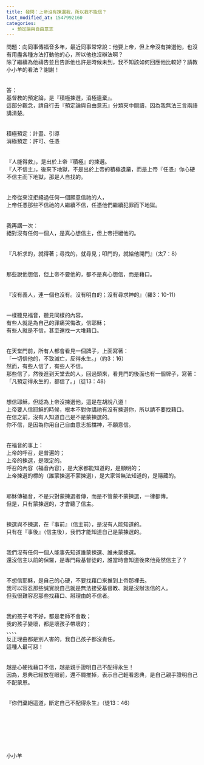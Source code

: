 ```yaml
---
title: 發問：上帝沒有揀選我，所以我不能信？ 
last_modified_at: 1547992160
categories:
  - 預定論與自由意志
---
```


問題：向同事傳福音多年，最近同事常常說：他要上帝，但上帝沒有揀選他，也沒有用盡各種方法打動他的心，所以他也沒辦法啊？ <br>除了繼續為他禱告並且告訴他也許是時候未到，我不知該如何回應他比較好？請教小小羊的看法？謝謝！<br><br><!--more--><br>答：<br>基督教的預定論，是『積極揀選，消極遺棄』。<br>這部分觀念，請自行去『預定論與自由意志』分類夾中閱讀，因為我無法三言兩語講清楚。<br><br> <br>積極預定：計畫、引導<br>消極預定：許可、任憑<br><br> <br>『人能得救』，是出於上帝『積極』的揀選。<br>『人不信主』，後來下地獄，不是出於上帝的積極遺棄，而是上帝『任憑』你心硬不信主而下地獄，那是人自找的。<br><br> <br>上帝從來沒拒絕過任何一個願意信祂的人，<br>上帝任憑那些不信祂的人繼續不信，任憑他們繼續犯罪而下地獄。<br><br><br>我再講一次：<br>絕對沒有任何一個人，是真心想信主，但上帝拒絕他的。<br><br><br>『凡祈求的，就得著；尋找的，就尋見；叩門的，就給他開門』（太7：8）<br><br><br>那些說他想信，但上帝不要他的，都不是真心想信，而是藉口。<br><br><br>『沒有義人，連一個也沒有。沒有明白的；沒有尋求神的』（羅3：10-11）<br><br><br>一樣聽見福音，聽見同樣的內容，<br>有些人就是為自己的罪痛哭悔改，信耶穌；<br>有些人就是不信，甚至還找一大堆藉口。<br> <br> <br>在天堂門前，所有人都會看見一個牌子，上面寫著：<br>「一切信他的，不致滅亡，反得永生。」（約3：16）<br>然而，有些人信了，有些人不信。<br>那些信了，然後進到天堂去的人，回過頭來，看見門的後面也有一個牌子，寫著：<br>「凡預定得永生的，都信了。」（徒13：48）<br> <br> <br>想信耶穌，但認為上帝沒揀選他，這是在胡說八道！<br>上帝要人信耶穌的時候，根本不對你講祂有沒有揀選你，所以請不要找藉口。<br>在信之前，沒有人知道自己是不是蒙揀選的。<br>你不信，是因為你用自己自由意志抵擋神，不願意信。<br><br> <br>在福音的事上：<br>上帝的呼召，是普遍的；<br>上帝的揀選，是限定的。<br>呼召的內容（福音內容），是大家都能知道的，是顯明的；<br>上帝揀選的標的（誰蒙揀選不蒙揀選），是大家常無法知道的，是隱藏的。<br><br> <br>耶穌傳福音，不是只對蒙揀選者傳，而是不管蒙不蒙揀選，一律都傳。<br>但是，只有蒙揀選的，才會聽了信主。<br><br> <br>揀選與不揀選，在『事前』（信主前），是沒有人能知道的。<br>只有在『事後』（信主後），我們才能知道自己是蒙揀選的。<br><br> <br>我們沒有任何一個人能事先知道誰蒙揀選、誰未蒙揀選。<br>還沒信主以前的保羅，是專門殺基督徒的，誰當時會知道後來他竟然信主了？<br><br> <br>不想信耶穌，是自己的心硬，不要找藉口來推到上帝那裡去。<br>我可以容忍那些誠實說自己就是無法接受基督教、就是沒辦法信的人。<br>但我很難容忍那些找藉口、掰理由的不信者。<br><br> <br>我的孩子考不好，都是老師不會教；<br>我的孩子變壞，都是壞孩子帶壞的；<br>、、、、<br>反正理由都是別人害的，我自己孩子都沒責任。<br>這種人最可惡！<br><br> <br>越是心硬找藉口不信，越是親手證明自己不配得永生！<br>因為，恩典已經放在眼前，還不屑推掉，表示自己輕看恩典，是自己親手證明自己不配蒙恩。<br><br><br>『你們棄絕這道，斷定自己不配得永生』（徒13：46）<br><br><br><br><br><br><br><br>小小羊<br><br><br><br><br><br><br><br>
